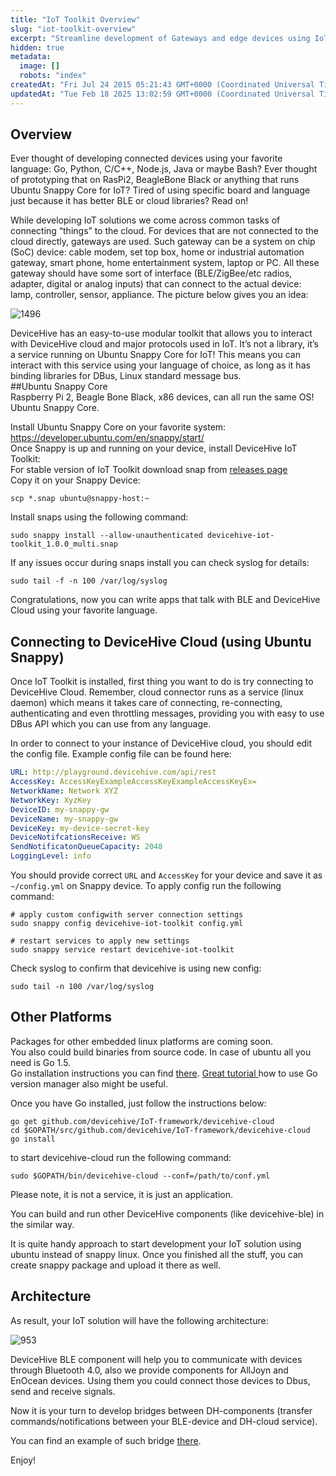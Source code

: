 ```yaml
---
title: "IoT Toolkit Overview"
slug: "iot-toolkit-overview"
excerpt: "Streamline development of Gateways and edge devices using IoT toolkit"
hidden: true
metadata: 
  image: []
  robots: "index"
createdAt: "Fri Jul 24 2015 05:21:43 GMT+0000 (Coordinated Universal Time)"
updatedAt: "Tue Feb 18 2025 13:02:59 GMT+0000 (Coordinated Universal Time)"
---
```

## Overview

Ever thought of developing connected devices using your favorite language: Go, Python, C/C++, Node.js, Java or maybe Bash? Ever thought of prototyping that on RasPi2, BeagleBone Black or anything that runs Ubuntu Snappy Core for IoT? Tired of using specific board and language just because it has better BLE or cloud libraries? Read on!

While developing IoT solutions we come across common tasks of connecting “things” to the cloud. For devices that are not connected to the cloud directly, gateways are used. Such gateway can be a system on chip (SoC) device: cable modem, set top box, home or industrial automation gateway, smart phone, home entertainment system, laptop or PC. All these gateway should have some sort of interface (BLE/ZigBee/etc radios, adapter, digital or analog inputs) that can connect to the actual device: lamp, controller, sensor, appliance. The picture below gives you an idea:

![1496](https://files.readme.io/Hnd6YmewTkKDvdZorS4h_Screen%20Shot%202015-07-23%20at%207.51.18%20PM.png "Screen Shot 2015-07-23 at 7.51.18 PM.png")

DeviceHive has an easy-to-use modular toolkit that allows you to interact with DeviceHive cloud and major protocols used in IoT. It’s not a library, it’s a service running on Ubuntu Snappy Core for IoT! This means you can interact with this service using your language of choice, as long as it has binding libraries for DBus, Linux standard message bus.  
##Ubuntu Snappy Core  
Raspberry Pi 2, Beagle Bone Black, x86 devices, can all run the same OS! Ubuntu Snappy Core.

Install Ubuntu Snappy Core on your favorite system: <https://developer.ubuntu.com/en/snappy/start/>  
Once Snappy is up and running on your device, install DeviceHive IoT Toolkit:  
For stable version of IoT Toolkit download snap from [releases page](https://github.com/devicehive/IoT-framework/releases)  
Copy it on your Snappy Device: 

```
scp *.snap ubuntu@snappy-host:~
```

Install snaps using the following command:

```
sudo snappy install --allow-unauthenticated devicehive-iot-toolkit_1.0.0_multi.snap
```

If any issues occur during snaps install you can check syslog for details:

```
sudo tail -f -n 100 /var/log/syslog
```

Congratulations, now you can write apps that talk with BLE and DeviceHive Cloud using your favorite language.

## Connecting to DeviceHive Cloud (using Ubuntu Snappy)

Once IoT Toolkit is installed, first thing you want to do is try connecting to DeviceHive Cloud. Remember, cloud connector runs as a service (linux daemon) which means it takes care of connecting, re-connecting, authenticating and even throttling messages, providing you with easy to use DBus API which you can use from any language. 

In order to connect to your instance of DeviceHive cloud, you should edit the config file. Example config file can be found here: 

```yaml
URL: http://playground.devicehive.com/api/rest
AccessKey: AccessKeyExampleAccessKeyExampleAccessKeyEx=
NetworkName: Network XYZ
NetworkKey: XyzKey
DeviceID: my-snappy-gw
DeviceName: my-snappy-gw
DeviceKey: my-device-secret-key
DeviceNotifcationsReceive: WS
SendNotificatonQueueCapacity: 2048 
LoggingLevel: info
```

You should provide correct `URL` and `AccessKey` for your device and save it as `~/config.yml` on Snappy device. To apply config run the following command:

```
# apply custom configwith server connection settings
sudo snappy config devicehive-iot-toolkit config.yml

# restart services to apply new settings
sudo snappy service restart devicehive-iot-toolkit
```

Check syslog to confirm that devicehive is using new config:

```
sudo tail -n 100 /var/log/syslog
```

## Other Platforms

Packages for other embedded linux platforms are coming soon.  
You also could build binaries from source code. In case of ubuntu all you need is Go 1.5.  
Go installation instructions you can find [there](https://golang.org/doc/install). [Great tutorial ](http://www.hostingadvice.com/how-to/install-golang-on-ubuntu/) how to use Go version manager also might be useful.

Once you have Go installed, just follow the instructions below:

```
go get github.com/devicehive/IoT-framework/devicehive-cloud
cd $GOPATH/src/github.com/devicehive/IoT-framework/devicehive-cloud
go install
```

to start devicehive-cloud run the following command:

```
sudo $GOPATH/bin/devicehive-cloud --conf=/path/to/conf.yml
```

Please note, it is not a service, it is just an application.

You can build and run other DeviceHive components (like devicehive-ble) in the similar way.

It is quite handy approach to start development your IoT solution using ubuntu instead of snappy linux. Once you finished all the stuff, you can create snappy package and upload it there as well.

## Architecture

As result, your IoT solution will have the following architecture:

![953](https://files.readme.io/mJKsrRS4R2GQNlUht6bV_u5BXd8ouQCy8ivUaCKkU.jpg "u5BXd8ouQCy8ivUaCKkU.jpg")

DeviceHive BLE component will help you to communicate with devices through Bluetooth 4.0, also we provide components for AllJoyn and EnOcean devices. Using them you could connect those devices to Dbus, send and receive signals.

Now it is your turn to develop bridges between DH-components (transfer commands/notifications between your BLE-device and DH-cloud service).

You can find an example of such bridge [there](https://github.com/devicehive/IoT-framework/tree/master/examples/cloud-ble).

Enjoy!
